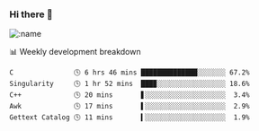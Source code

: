 ### Hi there 👋

<!--
**lv2020/lv2020** is a ✨ _special_ ✨ repository because its `README.md` (this file) appears on your GitHub profile.

Here are some ideas to get you started:

- 🔭 I’m currently working on ...
- 🌱 I’m currently learning ...
- 👯 I’m looking to collaborate on ...
- 🤔 I’m looking for help with ...
- 💬 Ask me about ...
- 📫 How to reach me: ...
- 😄 Pronouns: ...
- ⚡ Fun fact: ...
-->
![:name](https://count.getloli.com/get/@:lv2020)
 <!-- waka-box start -->
📊 Weekly development breakdown
```text
C               🕓 6 hrs 46 mins ██████████████░░░░░░░ 67.2%
Singularity     🕓 1 hr 52 mins  ███▉░░░░░░░░░░░░░░░░░ 18.6%
C++             🕓 20 mins       ▋░░░░░░░░░░░░░░░░░░░░  3.4%
Awk             🕓 17 mins       ▌░░░░░░░░░░░░░░░░░░░░  2.9%
Gettext Catalog 🕓 11 mins       ▍░░░░░░░░░░░░░░░░░░░░  1.9%
```
<!-- Powered by https://github.com/YouEclipse/waka-box-go . -->
<!-- waka-box end -->
